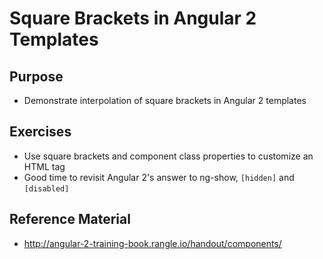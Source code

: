 # Square Brackets in Angular 2 Templates

## Purpose

- Demonstrate interpolation of square brackets in Angular 2 templates

## Exercises

- Use square brackets and component class properties to customize an HTML tag
- Good time to revisit Angular 2's answer to ng-show, `[hidden]` and `[disabled]`

## Reference Material

- http://angular-2-training-book.rangle.io/handout/components/
